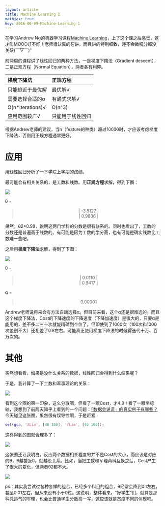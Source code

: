 ```yaml
---
layout: article
title: Machine Learning I
mathjax: true
key: 2016-06-09-Machine-Learning-1
---
```


在学习Andrew Ng的机器学习课程[Machine Learning](https://www.coursera.org/learn/machine-learning)，上了这个课之后感觉，这才叫MOOC好不好！老师很认真的在讲，而且讲的特别细致，连不会微积分都没关系(￣▽￣)"

<!--more-->

前两周的课程讲了线性回归的两种方法，一是梯度下降法（Gradient descent），二是正规方程（Normal Equation），两者各有利弊。

|梯度下降法|正规方程|
|:--------|:------|
|只能趋近于最优解|最优解√|
|需要选择合适的α|有通式求解√|
|O(n*iterations)√|O(n^3)|
|应用范围较广√|只能用于线性回归|

根据Andrew老师的建议，当n（feature的种类）超过10000时，才应该考虑梯度下降法，否则用正规方程通常更好。

# 应用

用线性回归分析了一下学院上学期的成绩。

最可能会有相关关系的，是工数和线数。用**正规方程**求解，得到下图：

<img src="{{ site.baseurl }}/assets/images/Cal_Lin.png" />

θ = 

> <center>
> | -3.5127 |<br>
> |  0.9836 |<br>
> </center>

果然，θ2=0.98，说明这两门学科的分数是很有联系的。同时也看出了，工数的分数还是普遍高于线数的。有可能是因为工数的学分高，也有可能是确实线数比工数难一些吧。

之后用**梯度下降法**求解，得到了下图：

<img src="{{ site.baseurl }}/assets/images/Gra_Des.png" />

θ = 

> <center>
> | 0.0110 |<br>
> | 0.9417 |<br>
> </center>

α = 

> <center>
> 0.00001
> </center>

Andrew老师说将来会有方法自动选择α。但目前来看，这个α还是很难选的。而且这个梯度下降法，Cost的下降速度的下降速度（下降加速度）是很大的，只要α是能用的，差不多二三十次就能精确到个位了，但即使到了1000次（100次和1000次差别不大）还相差了0.8左右。可能真正使用梯度下降法的时候得迭代十万、百万次的。

# 其他

突然想看看，如果是没什么关系的数据，线性回归会得到什么结果呢？

于是，我计算了一下工数和军事理论的关系：

<img src="{{ site.baseurl }}/assets/images/Cal_Mil.png" />

看到这个图的第一印象，这么分散啊，但看了一眼Cost，才4.8！看了一眼坐标轴，我想到了前两天知乎上看到的一个问题：[「数据会说谎」的真实例子有哪些？](https://www.zhihu.com/question/19578400)今天碰见这张图，果然很有误导性啊，于是赶紧

```matlab
set(gca, 'XLim', [40 100], 'YLim', [40 100]);
```

这样得到的图就合理多了：

<img src="{{ site.baseurl }}/assets/images/Cal_Mil(2).png" />

这张图还让我明白，反应两个数据相关程度的并不是Cost的大小，而应该是对应的θ，θ越接近0，就越没关系。比如，当把工数和军理两科互换之后，Cost产生了很大的变化，但两者θ2都不大。

<img src="{{ site.baseurl }}/assets/images/Mil_Cal.png" />

ps：其实我尝试过各种各样的组合，已经多个科目的组合，θ经常会降到0.1左右，甚至0.01左右，但从来没有小于0过。这说明，整体看来，“好学生”们，就算是那种凭运气的军理，也会比普通学生分数高一写，这应该就是态度不同的体现吧。